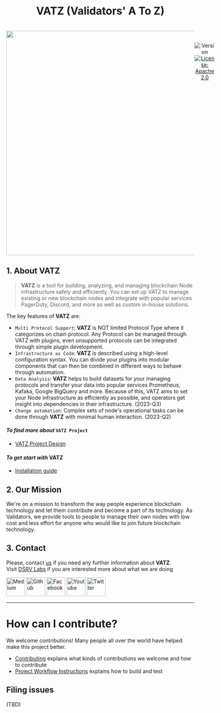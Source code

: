 <h1 align="center"> VATZ (Validators' A To Z) </h1>  

<br/>  
<div align="center" style="display:flex;">  
  <img width="600" src="https://user-images.githubusercontent.com/6308023/165422882-2ab14b87-7370-4e3a-9a01-94b545a26316.png">
  <p> 
    <br>
    <img alt="Version"  src="https://img.shields.io/badge/version-0.0.1-blue.svg?cacheSeconds=2592000"  />    
    <a href="https://www.apache.org/licenses/LICENSE-2.0"  target="_blank"><img alt="License: Apache 2.0"  src="https://img.shields.io/badge/License-Apache 2.0-yellow.svg" /></a> 
  </p> 
</div>    

## 1. About VATZ ##

> **VATZ** is a tool for building, analyzing, and managing blockchain Node infrastructure safely and efficiently. You can set up VATZ to manage existing or new blockchain nodes and integrate with popular services PagerDuty, Discord, and more as well as custom in-house solutions.

The key features of **VATZ** are:

- `Multi Protocol Support`: **VATZ** is NOT limited Protocol Type where it categorizes on chain protocol. Any Protocol can be managed through VATZ with plugins, even unsupported protocols can be integrated through simple plugin development.
- `Infrastructure as Code`: **VATZ** is described using a high-level configuration syntax. You can divide your plugins into modular components that can then be combined in different ways to behave through automation.
- `Data Analysis`: **VATZ** helps to build datasets for your managing protocols and transfer your data into popular services Prometheus, Kafaka, Google BigQuery and more. Because of this, VATZ aims to set your Node infrastructure as efficiently as possible, and operators get insight into dependencies in their infrastructure. (2023-Q3)
- `Change automation`: Complex sets of node's operational tasks can be done through **VATZ** with minimal human interaction. (2023-Q2)


#### _To find more about_ **`VATZ Project`**
- [VATZ Project Design](docs/design.md)

#### _To get start with_ **VATZ**
- [Installation guide](docs/installation.md)

## 2. Our Mission ##

We're on a mission to transform the way people experience blockchain technology and let them contribute and become a part of its technology.
As Validators, we provide tools to people to manage their own nodes with low cost and less effort for anyone who would like to join future blockchain technology.


## 3. Contact
Please, contact [us](mailto:validator@dsrvlabs.com) if you need any further information about **VATZ**. <br> Visit [DSRV Labs](https://www.dsrvlabs.com/) if you are interested more about what we are doing

[<img alt="Medium" src="https://user-images.githubusercontent.com/6308023/176984456-f82c5c67-ebf3-455c-8494-c64ebfd66c58.svg" width="50" height="50" />](https://dsrv.medium.com)
[<img alt="Github" src="https://user-images.githubusercontent.com/6308023/176984452-c73aa188-563a-4b93-8ad8-cd7974770275.svg" width="50" height="50" />](https://github.com/dsrvlabs)
[<img alt="Facebook" src="https://user-images.githubusercontent.com/6308023/176984453-2fc6cd38-b0f8-4c44-a8d5-82291b3ce4f2.svg" width="50" height="50" />](https://www.facebook.com/dsrvlabs)
[<img alt="Youtube" src="https://user-images.githubusercontent.com/6308023/176984454-52c20db5-6b8f-4c15-a621-dd4a0052e99f.svg" width="50" height="50" />](https://www.youtube.com/channel/UCWhv8Kd430cEMpEYBPtSPjA/featured)
[<img alt="Twitter" src="https://user-images.githubusercontent.com/6308023/176984455-d48b24a9-1eb4-4c38-b728-2f4a0ccff09b.svg" width="50" height="50" />](https://twitter.com/dsrvlabs)

---


# How can I contribute?

We welcome contributions! Many people all over the world have helped make this project better.
- [Contributing](docs/contributing.md) explains what kinds of contributions we welcome and how to contribute
- [Project Workflow Instructions](docs/workflow.md) explains how to build and test


## Filing issues
(TBD)
